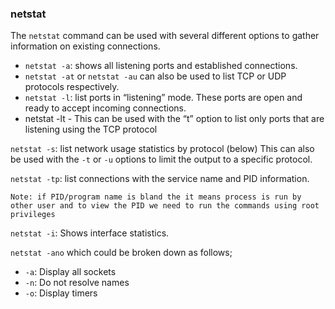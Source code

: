 ### netstat

The `netstat` command can be used with several different options to gather information on existing connections.

-   `netstat -a`: shows all listening ports and established connections.
-   `netstat -at` or `netstat -au` can also be used to list TCP or UDP protocols respectively.
-   `netstat -l`: list ports in “listening” mode. These ports are open and ready to accept incoming connections.  
- netstat -lt - This can be used with the “t” option to list only ports that are listening using the TCP protocol

`netstat -s`: list network usage statistics by protocol (below) This can also be used with the `-t` or `-u` options to limit the output to a specific protocol.

`netstat -tp`: list connections with the service name and PID information.

	Note: if PID/program name is bland the it means process is run by other user and to view the PID we need to run the commands using root privileges

`netstat -i`: Shows interface statistics.


`netstat -ano` which could be broken down as follows;

-   `-a`: Display all sockets
-   `-n`: Do not resolve names
-   `-o`: Display timers


